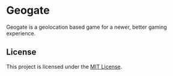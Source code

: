 # Geogate
Geogate is a geolocation based game for a newer, better gaming experience.

## License
This project is licensed under the [MIT License](LICENSE).
